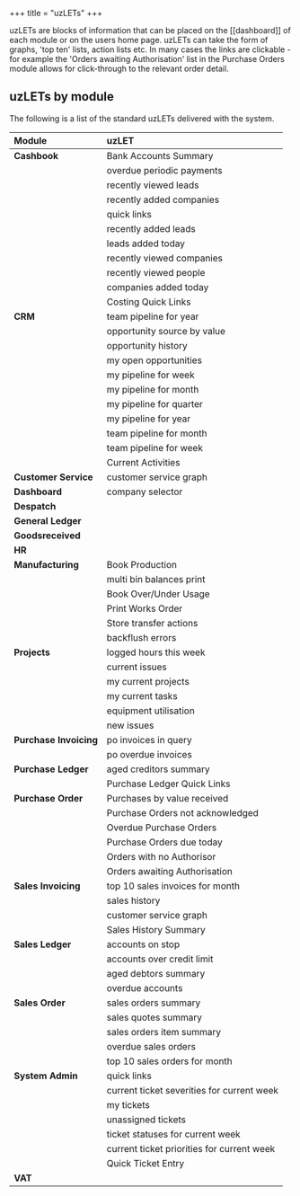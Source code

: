 +++
title = "uzLETs"
+++

uzLETs are blocks of information that can be placed on the [[dashboard]] of each module or on the users home page. uzLETs can take the form of graphs, 'top ten' lists, action lists etc. In many cases the links are clickable - for example the 'Orders awaiting Authorisation' list in the Purchase Orders module allows for click-through to the relevant order detail.

## uzLETs by module

The following is a list of the standard uzLETs delivered with the system.

| Module             | uzLET                                      |
| :-----             | :-----                                     |
| **Cashbook**           | Bank Accounts Summary                      |
|            | overdue periodic payments                  |
|            | recently viewed leads                      |
|            | recently added companies                   |
|            | quick links                                |
|            | recently added leads                       |
|            | leads added today                          |
|            | recently viewed companies                  |
|            | recently viewed people                     |
|            | companies added today                      |
|           | Costing Quick Links                        |
| **CRM**                | team pipeline for year                     |
|                 | opportunity source by value                |
|                 | opportunity history                        |
|                 | my open opportunities                      |
|                 | my pipeline for week                       |
|                 | my pipeline for month                      |
|                 | my pipeline for quarter                    |
|                 | my pipeline for year                       |
|                 | team pipeline for month                    |
|                 | team pipeline for week                     |
|                 | Current Activities                         |
| **Customer Service**   | customer service graph                     |
| **Dashboard**          | company selector                           |
| **Despatch**           ||
| **General Ledger**     ||
| **Goodsreceived**      ||
| **HR**                 ||
| **Manufacturing**      | Book Production                            |
|       | multi bin balances print                   |
|       | Book Over/Under Usage                      |
|       | Print Works Order                          |
|       | Store transfer actions                     |
|       | backflush errors                           |
| **Projects**           | logged hours this week                     |
|            | current issues                             |
|            | my current projects                        |
|            | my current tasks                           |
|            | equipment utilisation                      |
|            | new issues                                 |
| **Purchase Invoicing** | po invoices in query                       |
|  | po overdue invoices                        |
| **Purchase Ledger**    | aged creditors summary                     |
|     | Purchase Ledger Quick Links                |
| **Purchase Order**     | Purchases by value received                |
|      | Purchase Orders not acknowledged           |
|      | Overdue Purchase Orders                    |
|      | Purchase Orders due today                  |
|      | Orders with no Authorisor                  |
|      | Orders awaiting Authorisation              |
| **Sales Invoicing**    | top 10 sales invoices for month            |
|     | sales history                              |
|     | customer service graph                     |
|     | Sales History Summary                      |
| **Sales Ledger**       | accounts on stop                   |
|        | accounts over credit limit                 |
|        | aged debtors summary                       |
|        | overdue accounts                           |
| **Sales Order**        | sales orders summary                       |
|         | sales quotes summary                       |
|         | sales orders item summary                  |
|         | overdue sales orders                       |
|         | top 10 sales orders for month              |
| **System Admin**       | quick links                                |
|           | current ticket severities for current week |
|           | my tickets                                 |
|           | unassigned tickets                         |
|           | ticket statuses for current week           |
|           | current ticket priorities for current week |
|           | Quick Ticket Entry                         |
| **VAT**                ||
